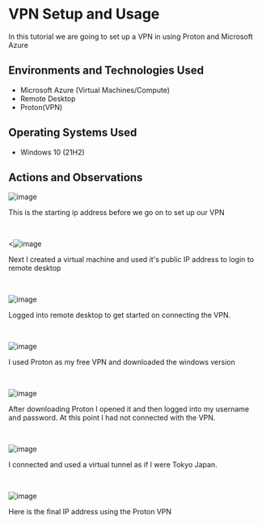 <h1>VPN Setup and Usage</h1>
 In this tutorial we are going to set up a VPN in using Proton and Microsoft Azure<br />


<h2>Environments and Technologies Used</h2>

- Microsoft Azure (Virtual Machines/Compute)
- Remote Desktop
- Proton(VPN)


<h2>Operating Systems Used </h2>

- Windows 10 (21H2)


<h2>Actions and Observations</h2>

![image](https://github.com/AdamDCollins7/Create-Virtual-Machine-in-Azure/assets/99514625/bc6e3482-879d-4301-844d-081646b1d5b6)


<p>
This is the starting ip address before we go on to set up our VPN
</p>
<br />

<![image](https://github.com/AdamDCollins7/Create-Virtual-Machine-in-Azure/assets/99514625/da37e4e8-1f8b-4963-ae86-195527f034dd)

<p>
Next I created a virtual machine and used it's public IP address to login to remote desktop
</p>
<br />

![image](https://github.com/AdamDCollins7/Create-Virtual-Machine-in-Azure/assets/99514625/2a3d5a58-3bef-4f4d-86c2-9c2064effd6f)

<p>
Logged into remote desktop to get started on connecting the VPN.
</p>
<br />


![image](https://github.com/AdamDCollins7/Create-Virtual-Machine-in-Azure/assets/99514625/3d9001d8-47fd-4c6c-8357-c10bb582c979)


<p>
I used Proton as my free VPN and downloaded the windows version
</p>
<br />

![image](https://github.com/AdamDCollins7/Create-Virtual-Machine-in-Azure/assets/99514625/99537ebd-c1ab-4c64-b1fa-0304ce9c2185)


<p>
After downloading Proton I opened it and then logged into my username and password. At this point I had not connected with the VPN.
</p>
<br />

![image](https://github.com/AdamDCollins7/Create-Virtual-Machine-in-Azure/assets/99514625/6ab81e77-4f5d-4856-a979-d5839d2d471c)

<p>
I connected and used a virtual tunnel as if I were Tokyo Japan.
</p>
<br />

![image](https://github.com/AdamDCollins7/Create-Virtual-Machine-in-Azure/assets/99514625/cc90a164-4674-43e9-8811-f0c7f0d6bdf5)

<p>Here is the final IP address using the Proton VPN</p>
